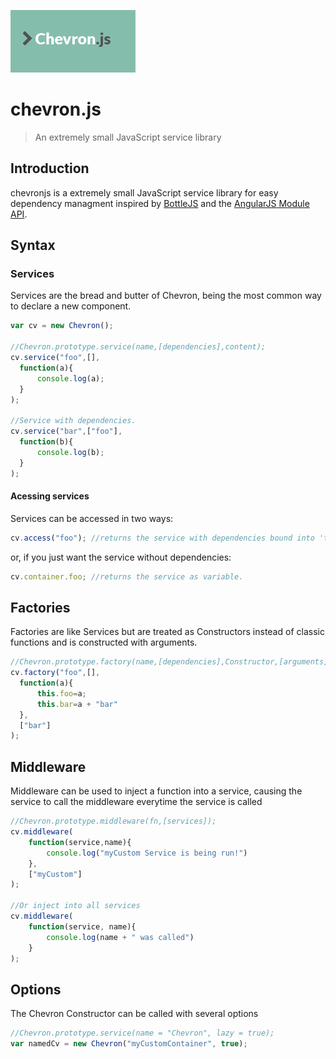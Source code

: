 ![ChevronJS](/chevron-logo.png)
# chevron.js

> An extremely small JavaScript service library

## Introduction

chevronjs is a extremely small JavaScript service library for easy dependency managment inspired by [BottleJS](https://github.com/young-steveo/bottlejs) and the [AngularJS Module API](https://docs.angularjs.org/api/ng/type/angular.Module).

## Syntax

### Services

Services are the bread and butter of Chevron, being the most common way to declare a new component.

```javascript
var cv = new Chevron();

//Chevron.prototype.service(name,[dependencies],content);
cv.service("foo",[],
  function(a){
      console.log(a);
  }
);

//Service with dependencies.
cv.service("bar",["foo"],
  function(b){
      console.log(b);
  }
);
```

#### Acessing services

Services can be accessed in two ways:

```javascript
cv.access("foo"); //returns the service with dependencies bound into 'this'.
```

or, if you just want the service without dependencies:

```javascript
cv.container.foo; //returns the service as variable.
```

## Factories

Factories are like Services but are treated as Constructors instead of classic functions and is constructed with arguments.

```javascript
//Chevron.prototype.factory(name,[dependencies],Constructor,[arguments]);
cv.factory("foo",[],
  function(a){
      this.foo=a;
      this.bar=a + "bar"
  },
  ["bar"]
);
```

## Middleware

Middleware can be used to inject a function into a service, causing the service to call the middleware everytime the service is called

```javascript
//Chevron.prototype.middleware(fn,[services]);
cv.middleware(
    function(service,name){
        console.log("myCustom Service is being run!")
    },
    ["myCustom"]
);

//Or inject into all services
cv.middleware(
    function(service, name){
        console.log(name + " was called")
    }
);
```

## Options

The Chevron Constructor can be called with several options

```javascript
//Chevron.prototype.service(name = "Chevron", lazy = true);
var namedCv = new Chevron("myCustomContainer", true);
```
